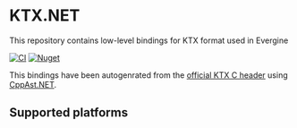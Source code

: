 # KTX.NET
This repository contains low-level bindings for KTX format used in Evergine

[![CI](https://github.com/EvergineTeam/KTX.NET/actions/workflows/build-nugets.yml/badge.svg)](https://github.com/EvergineTeam/KTX.NET/actions/workflows/build-nugets.yml)
[![Nuget](https://img.shields.io/nuget/v/Evergine.Bindings.KTX?logo=nuget)](https://www.nuget.org/packages/Evergine.Bindings.KTX)

This bindings have been autogenrated from the [official KTX C header](https://github.com/KhronosGroup/KTX-Software/blob/main/include/ktx.h) using [CppAst.NET](https://github.com/xoofx/CppAst.NET).

## Supported platforms
